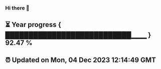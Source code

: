 ### Hi there 👋
⏳ Year progress { ███████████████████████████▁▁▁ } 92.47 %
---
⏰ Updated on Mon, 04 Dec 2023 12:14:49 GMT
---
